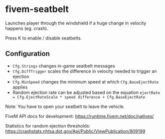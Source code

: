 # fivem-seatbelt
Launches player through the windshield if a huge change in velocity happens (eg. crash).  

Press K to enable / disable seatbelts.

## Configuration
* `Cfg.Strings` changes in-game seatbelt messages
* `Cfg.DiffTrigger` scales the difference in velocity needed to trigger an ejection
* `Cfg.MinSpeed` changes the minimum speed at which `Cfg.BaseEjectRate` applies
* Random ejection rate can be adjusted based on the equation `ejectRate = Cfg.EjectRateScale * speed difference + Cfg.BaseEjectRate`

Note: You have to open your seatbelt to leave the vehicle.


FiveM API docs for development: https://runtime.fivem.net/doc/natives/

Statistics for random ejection thresholds: https://crashstats.nhtsa.dot.gov/Api/Public/ViewPublication/809199
